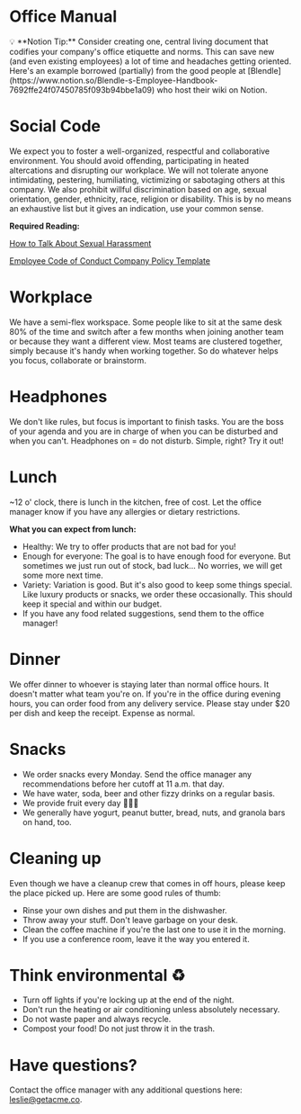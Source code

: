 # Office Manual

<aside>
💡 **Notion Tip:** Consider creating one, central living document that codifies your company's office etiquette and norms. This can save new (and even existing employees) a lot of time and headaches getting oriented. Here's an example borrowed (partially) from the good people at [Blendle](https://www.notion.so/Blendle-s-Employee-Handbook-7692ffe24f07450785f093b94bbe1a09) who host their wiki on Notion.

</aside>

# Social Code

We expect you to foster a well-organized, respectful and collaborative environment. You should avoid offending, participating in heated altercations and disrupting our workplace. We will not tolerate anyone intimidating, pestering, humiliating, victimizing or sabotaging others at this company. We also prohibit willful discrimination based on age, sexual orientation, gender, ethnicity, race, religion or disability. This is by no means an exhaustive list but it gives an indication, use your common sense.

**Required Reading:** 

[How to Talk About Sexual Harassment](https://leanin.org/meeting-guides/how-to-talk-about-sexual-harassment)

[Employee Code of Conduct Company Policy Template](https://resources.workable.com/employee-code-of-conduct-company-policy)

# Workplace

We have a semi-flex workspace. Some people like to sit at the same desk 80% of the time and switch after a few months when joining another team or because they want a different view. Most teams are clustered together, simply because it's handy when working together. So do whatever helps you focus, collaborate or brainstorm.

# Headphones

We don't like rules, but focus is important to finish tasks. You are the boss of your agenda and you are in charge of when you can be disturbed and when you can't. Headphones on = do not disturb. Simple, right? Try it out!

# Lunch

~12 o' clock, there is lunch in the kitchen, free of cost. Let the office manager know if you have any allergies or dietary restrictions.

**What you can expect from lunch:**

- Healthy: We try to offer products that are not bad for you!
- Enough for everyone: The goal is to have enough food for everyone. But sometimes we just run out of stock, bad luck... No worries, we will get some more next time.
- Variety: Variation is good. But it's also good to keep some things special. Like luxury products or snacks, we order these occasionally. This should keep it special and within our budget.
- If you have any food related suggestions, send them to the office manager!

# Dinner

We offer dinner to whoever is staying later than normal office hours. It doesn't matter what team you're on. If you're in the office during evening hours, you can order food from any delivery service. Please stay under $20 per dish and keep the receipt. Expense as normal. 

# Snacks

- We order snacks every Monday. Send the office manager any recommendations before her cutoff at 11 a.m. that day.
- We have water, soda, beer and other fizzy drinks on a regular basis.
- We provide fruit every day 🍇🍎🍊
- We generally have yogurt, peanut butter, bread, nuts, and granola bars on hand, too.

# Cleaning up

Even though we have a cleanup crew that comes in off hours, please keep the place picked up. Here are some good rules of thumb: 

- Rinse your own dishes and put them in the dishwasher.
- Throw away your stuff. Don't leave garbage on your desk.
- Clean the coffee machine if you're the last one to use it in the morning.
- If you use a conference room, leave it the way you entered it.

# Think environmental ♻️

- Turn off lights if you're locking up at the end of the night.
- Don't run the heating or air conditioning unless absolutely necessary.
- Do not waste paper and always recycle.
- Compost your food! Do not just throw it in the trash.

# Have questions?

Contact the office manager with any additional questions here: [leslie@getacme.co](mailto:leslie@getacme.co).